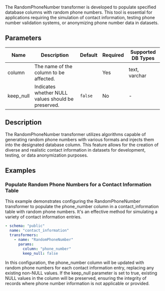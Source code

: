 The RandomPhoneNumber transformer is developed to populate specified database columns with random phone numbers. This tool is essential for applications requiring the simulation of contact information, testing phone number validation systems, or anonymizing phone number data in datasets.

## Parameters

| Name       | Description                                          | Default | Required | Supported DB Types |
|------------|------------------------------------------------------|---------|----------|--------------------|
| column     | The name of the column to be affected.               |         | Yes      | text, varchar      |
| keep_null  | Indicates whether NULL values should be preserved.  | `false` | No       | -                  |

## Description

The RandomPhoneNumber transformer utilizes algorithms capable of generating random phone numbers with various formats and injects them into the designated database column. This feature allows for the creation of diverse and realistic contact information in datasets for development, testing, or data anonymization purposes.

## Examples

### Populate Random Phone Numbers for a Contact Information Table

This example demonstrates configuring the RandomPhoneNumber transformer to populate the phone_number column in a contact_information table with random phone numbers. It's an effective method for simulating a variety of contact information entries.

```yaml
- schema: "public"
  name: "contact_information"
  transformers:
    - name: "RandomPhoneNumber"
      params:
        column: "phone_number"
        keep_null: false
```

In this configuration, the phone_number column will be updated with random phone numbers for each contact information entry, replacing any existing non-NULL values. If the keep_null parameter is set to true, existing NULL values in the column will be preserved, ensuring the integrity of records where phone number information is not applicable or provided.
